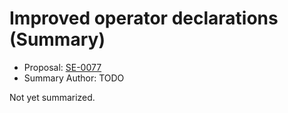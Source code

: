 # Improved operator declarations (Summary)

* Proposal: [SE-0077](https://github.com/apple/swift-evolution/blob/main/proposals/0077-operator-precedence.md)
* Summary Author: TODO

Not yet summarized.
